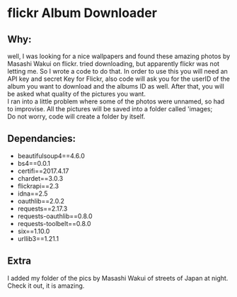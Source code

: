 # flickr Album Downloader
## Why:
well, I was looking for a nice wallpapers and found these amazing photos by Masashi Wakui on flickr. 
tried downloading, but apparently flickr was not letting me. So I wrote a code to do that. 
In order to use this you will need an API key and secret Key for Flickr, 
also code will ask you for the userID of the album you want to download and the albums ID as well. 
After that, you will be asked what quality of the pictures you want. </br>
I ran into a little problem where some of the photos were unnamed, so had to improvise. 
All the pictures will be saved into a folder called 'images; </br>
Do not worry, code will create a folder by itself. 

## Dependancies:
- beautifulsoup4==4.6.0
- bs4==0.0.1
- certifi==2017.4.17
- chardet==3.0.3
- flickrapi==2.3
- idna==2.5
- oauthlib==2.0.2
- requests==2.17.3
- requests-oauthlib==0.8.0
- requests-toolbelt==0.8.0
- six==1.10.0
- urllib3==1.21.1

## Extra
I added my folder of the pics by Masashi Wakui of streets of Japan at night. Check it out, it is amazing. 
